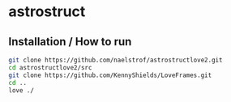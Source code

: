 # astrostruct

## Installation / How to run
```bash
git clone https://github.com/naelstrof/astrostructlove2.git
cd astrostructlove2/src
git clone https://github.com/KennyShields/LoveFrames.git
cd ..
love ./
```
